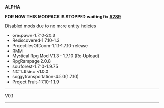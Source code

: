 **ALPHA**

**FOR NOW THIS MODPACK IS STOPPED**
**waiting fix [#289](https://github.com/quentin452/privates-minecraft-modpack/issues/289)**

Disabled mods due to no more entity indicies

* orespawn-1.7.10-20.3
* Rediscovered-1.7.10-1.3
* ProjectilesOfDoom-1.1.1-1.7.10-release
* RMM
* Mystical Rpg Mod V.1.3 - 1.7.10 (Re-Upload)
* RpgRampage 2.0.8
* soulforest-1.7.10-1.9.75
* NCTLSkins-v1.0.0
* soggytransportation-4.5.0(1.7.10)
* Project Fruit-1.7.10-1.1.9

---------------------------------------------------------------------------------

V0.1

---------------------------------------------------------------------------------
